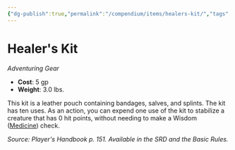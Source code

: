 ```yaml
---
{"dg-publish":true,"permalink":"/compendium/items/healers-kit/","tags":["compendium/src/5e/phb","item/gear"]}
---
```


# Healer's Kit
*Adventuring Gear*  

- **Cost**: 5 gp
- **Weight**: 3.0 lbs.

This kit is a leather pouch containing bandages, salves, and splints. The kit has ten uses. As an action, you can expend one use of the kit to stabilize a creature that has 0 hit points, without needing to make a Wisdom ([Medicine](rules/skills.md#Medicine)) check.

*Source: Player's Handbook p. 151. Available in the SRD and the Basic Rules.*